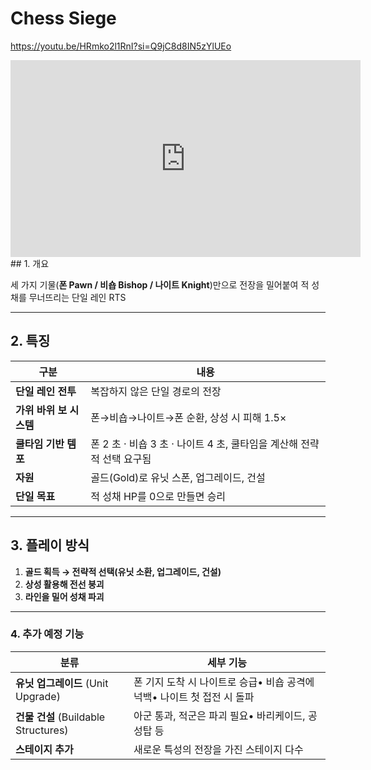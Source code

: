 ﻿# Chess Siege
https://youtu.be/HRmko2l1RnI?si=Q9jC8d8IN5zYlUEo
<iframe width="560" height="315" src="https://www.youtube.com/embed/HRmko2l1RnI?si=Q9jC8d8IN5zYlUEo" title="YouTube video player" frameborder="0" allow="accelerometer; autoplay; clipboard-write; encrypted-media; gyroscope; picture-in-picture; web-share" referrerpolicy="strict-origin-when-cross-origin" allowfullscreen></iframe>
## 1. 개요

세 가지 기물(**폰 Pawn / 비숍 Bishop / 나이트 Knight**)만으로 전장을 밀어붙여 적 성채를 무너뜨리는 단일 레인 RTS

---

## 2. 특징

| 구분 | 내용 |
| --- | --- |
| **단일 레인 전투** | 복잡하지 않은 단일 경로의 전장 |
| **가위 바위 보 시스템** | 폰→비숍→나이트→폰 순환, 상성 시 피해 1.5× |
| **쿨타임 기반 템포** | 폰 2 초 · 비숍 3 초 · 나이트 4 초, 쿨타임을 계산해 전략적 선택 요구됨 |
| **자원** | 골드(Gold)로 유닛 스폰, 업그레이드, 건설 |
| **단일 목표** | 적 성채 HP를 0으로 만들면 승리 |

---

## 3. 플레이 방식

1. **골드 획득 → 전략적 선택(유닛 소환, 업그레이드, 건설)**
2. **상성 활용해 전선 붕괴**
3. **라인을 밀어 성채 파괴**

---

### 4. 추가 예정 기능

| 분류 | 세부 기능                                       |
| --- |---------------------------------------------|
| **유닛 업그레이드** (Unit Upgrade) | 폰 기지 도착 시 나이트로 승급• 비숍 공격에 넉백• 나이트 첫 접전 시 돌파 |
| **건물 건설** (Buildable Structures) | 아군 통과, 적군은 파괴 필요• 바리케이드, 공성탑 등              |
| **스테이지 추가** | 새로운 특성의 전장을 가진 스테이지 다수                      |
